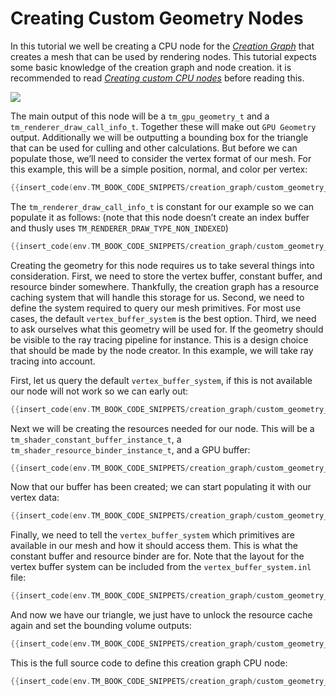 # Creating Custom Geometry Nodes

In this tutorial we well be creating a CPU node for the [*Creation Graph*]({{base_url}}/creation_graphs/concept.html) that creates a mesh that can be used by rendering nodes. This tutorial expects some basic knowledge of the creation graph and node creation. it is recommended to read [*Creating custom CPU nodes*]({{base_url}}/tutorials/creation_graph/custom_cpu_nodes.html) before reading this.

![](https://www.dropbox.com/s/5xbu16zov1k5h4b/tm_tut_creation_graph_geometry_node.png?dl=1)

The main output of this node will be a `tm_gpu_geometry_t` and a `tm_renderer_draw_call_info_t`. Together these will make out `GPU Geometry` output. Additionally we will be outputting a bounding box for the triangle that can be used for culling and other calculations. But before we can populate those, we’ll need to consider the vertex format of our mesh. For this example, this will be a simple position, normal, and color per vertex:

```c
{{insert_code(env.TM_BOOK_CODE_SNIPPETS/creation_graph/custom_geometry_node.c,custom_geometry_node_data)}}
```

The `tm_renderer_draw_call_info_t` is constant for our example so we can populate it as follows: (note that this node doesn’t create an index buffer and thusly uses `TM_RENDERER_DRAW_TYPE_NON_INDEXED`)

```c
{{insert_code(env.TM_BOOK_CODE_SNIPPETS/creation_graph/custom_geometry_node.c,custom_geometry_node_call_info)}}
```

Creating the geometry for this node requires us to take several things into consideration. First, we  need to store the vertex buffer, constant buffer, and resource binder somewhere. Thankfully, the creation graph has a resource caching system that will handle this storage for us. Second, we need to define the system required to query our mesh primitives. For most use cases, the default `vertex_buffer_system` is the best option. Third, we need to ask ourselves what this geometry will be used for. If the geometry should be visible to the ray tracing pipeline for instance. This is a design choice that should be made by the node creator. In this example, we will take ray tracing into account.

First, let us query the default `vertex_buffer_system`, if this is not available our node will not work so we can early out:

```c
{{insert_code(env.TM_BOOK_CODE_SNIPPETS/creation_graph/custom_geometry_node.c,vertex_buffer_system)}}
```

Next we will be creating the resources needed for our node. This will be a `tm_shader_constant_buffer_instance_t`, a `tm_shader_resource_binder_instance_t`, and a GPU buffer:

```c
{{insert_code(env.TM_BOOK_CODE_SNIPPETS/creation_graph/custom_geometry_node.c,create_resource)}}
```

Now that our buffer has been created; we can start populating it with our vertex data:

```c
{{insert_code(env.TM_BOOK_CODE_SNIPPETS/creation_graph/custom_geometry_node.c,vertex_data)}}
```

Finally, we need to tell the `vertex_buffer_system` which primitives are available in our mesh and how it should access them. This is what the constant buffer and resource binder are for. Note that the layout for the vertex buffer system can be included from the `vertex_buffer_system.inl` file:

```c
{{insert_code(env.TM_BOOK_CODE_SNIPPETS/creation_graph/custom_geometry_node.c,buffer_system)}}
```

And now we have our triangle, we just have to unlock the resource cache again and set the bounding volume outputs:

```c
{{insert_code(env.TM_BOOK_CODE_SNIPPETS/creation_graph/custom_geometry_node.c,unlock)}}
```

This is the full source code to define this creation graph CPU node:

```c
{{insert_code(env.TM_BOOK_CODE_SNIPPETS/creation_graph/custom_geometry_node.c)}}
```